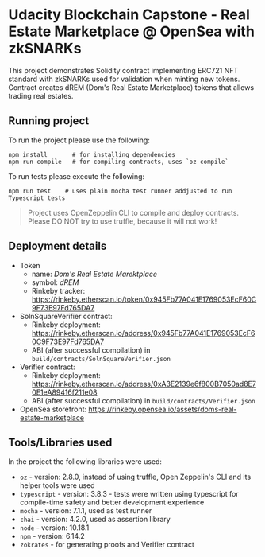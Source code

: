 # Udacity Blockchain Capstone - Real Estate Marketplace @ OpenSea with zkSNARKs

This project demonstrates Solidity contract implementing ERC721 NFT standard with zkSNARKs used
for validation when minting new tokens. Contract creates dREM (Dom's Real Estate Marketplace) tokens 
that allows trading real estates.

## Running project

To run the project please use the following:
```shell script
npm install       # for installing dependencies
npm run compile   # for compiling contracts, uses `oz compile` 
``` 

To run tests please execute the following:
```shell script
npm run test    # uses plain mocha test runner addjusted to run Typescript tests
```

> Project uses OpenZeppelin CLI to compile and deploy contracts. Please DO NOT try to use truffle, because it will not work!

## Deployment details

* Token 
  * name: *Dom's Real Estate Marektplace*
  * symbol: *dREM*
  * Rinkeby tracker: https://rinkeby.etherscan.io/token/0x945Fb77A041E1769053EcF60C9F73E97Fd765DA7
* SolnSquareVerifier contract: 
  * Rinkeby deployment: https://rinkeby.etherscan.io/address/0x945Fb77A041E1769053EcF60C9F73E97Fd765DA7
  * ABI (after successful compilation) in `build/contracts/SolnSquareVerifier.json` 
* Verifier contract: 
  * Rinkeby deployment: https://rinkeby.etherscan.io/address/0xA3E2139e6f800B7050ad8E70E1eA89416f211e08
  * ABI (after successful compilation) in `build/contracts/Verifier.json` 
* OpenSea storefront: https://rinkeby.opensea.io/assets/doms-real-estate-marketplace 

## Tools/Libraries used

In the project the following libraries were used:
* `oz` - version: 2.8.0, instead of using truffle, Open Zeppelin's CLI and its helper tools were used
* `typescript` - version: 3.8.3 - tests were written using typescript for 
compile-time safety and better development experience
* `mocha` - version: 7.1.1, used as test runner
* `chai` - version: 4.2.0, used as assertion library
* `node` - version: 10.18.1
* `npm` - version: 6.14.2
* `zokrates` - for generating proofs and Verifier contract
